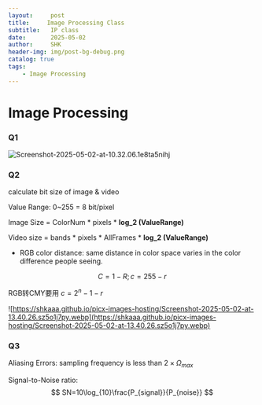 ```yaml
---
layout:     post
title:     Image Processing Class
subtitle:   IP class
date:       2025-05-02
author:     SHK
header-img: img/post-bg-debug.png
catalog: true
tags: 
    - Image Processing
---
```


# Image Processing

### Q1

![Screenshot-2025-05-02-at-10.32.06.1e8ta5nihj](https://shkaaa.github.io/picx-images-hosting/Screenshot-2025-05-02-at-10.32.06.1e8ta5nihj.webp)

### Q2

calculate bit size of image & video

Value Range: 0~255 = 8 bit/pixel

Image Size = ColorNum * pixels * **log_2 (ValueRange)**

Video size = bands * pixels * AllFrames *  **log_2 (ValueRange)**

- RGB color distance: same distance in color space varies in the color difference people seeing.

$$
C=1-R;c=255-r
$$

RGB转CMY要用 $c=2^n-1-r$

![https://shkaaa.github.io/picx-images-hosting/Screenshot-2025-05-02-at-13.40.26.sz5o1j7py.webp](https://shkaaa.github.io/picx-images-hosting/Screenshot-2025-05-02-at-13.40.26.sz5o1j7py.webp)

### Q3

Aliasing Errors: sampling frequency is less than $2\times \Omega_{max}$

Signal-to-Noise ratio: 
$$
SN=10\log_{10}\frac{P_{signal}}{P_{noise}}
$$
